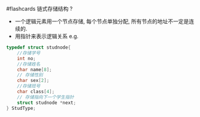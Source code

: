 #flashcards 链式存储结构
?
- 一个逻辑元素用一个节点存储, 每个节点单独分配, 所有节点的地址不一定是连续的.
- 用指针来表示逻辑关系
e.g.
```c
typedef struct studnode{
	//存储学号
	int no;
	//存储姓名
	char name[8];
	// 存储性别
	char sex[2];
	//存储班号
	char class[4];
	// 存储指向下一个学生指针
	struct studnode *next;
} StudType;
```
<!--SR:!2024-01-24,1,210-->

